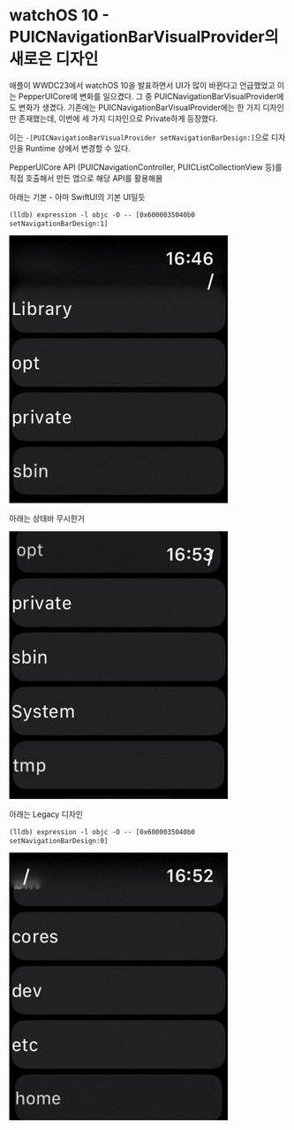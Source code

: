 # watchOS 10 - PUICNavigationBarVisualProvider의 새로은 디자인

애플이 WWDC23에서 watchOS 10을 발표하면서 UI가 많이 바뀐다고 언급했었고 이는 PepperUICore에 변화를 일으켰다. 그 중 PUICNavigationBarVisualProvider에도 변화가 생겼다. 기존에는 PUICNavigationBarVisualProvider에는 한 가지 디자인만 존재했는데, 이번에 세 가지 디자인으로 Private하게 등장했다.

이는 `-[PUICNavigationBarVisualProvider setNavigationBarDesign:]`으로 디자인을 Runtime 상에서 변경할 수 있다.

PepperUICore API (PUICNavigationController, PUICListCollectionView 등)를 직접 호출해서 만든 앱으로 해당 API를 활용해봄

아래는 기본 - 아마 SwiftUI의 기본 UI일듯

```
(lldb) expression -l objc -O -- [0x6000035040b0 setNavigationBarDesign:1]
```

![](1.gif)

아래는 상태바 무시한거

![](2.gif)

아래는 Legacy 디자인

```
(lldb) expression -l objc -O -- [0x6000035040b0 setNavigationBarDesign:0]
```

![](0.gif)

